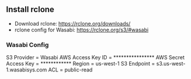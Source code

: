 ## Install rclone
- Download rclone: https://rclone.org/downloads/
- rclone config for Wasabi: https://rclone.org/s3/#wasabi

### Wasabi Config
S3 Provider = Wasabi
AWS Access Key ID = ****************
AWS Secret Access Key = ************
Region = us-west-1
S3 Endpoint = s3.us-west-1.wasabisys.com
ACL = public-read